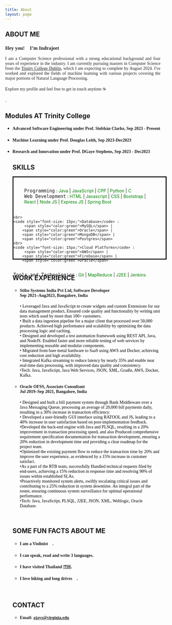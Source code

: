 ```yaml
---
title: About
layout: page
---
```

<h2 class="title" >ABOUT ME</h2>
<!--![Profile Image]({% if site.external-image %}{{ site.picture }}{% else %}{{ site.url }}/{{ site.picture }}{% endif %})-->

<p><h3 style="color: #222;font-family: Comic Sans MS;">Hey you!<span>&#128075;</span> I’m Indrajeet</h3></p>

<p style="color: #222;font-family: Comic Sans MS; text-align: justify;">I am a Computer Science professional with a strong educational background and 
    four years of experience in the industry. I am currently pursuing masters in Computer Science from the 
    <a href="https://www.tcd.ie/scss/">Trinity College Dublin</a>, which I am expecting to complete by August 2024.  I've worked and explored the fields of machine learning with various projects covering the
major portions of Natural Language Processing. <br><br>Explore my profile and feel free
to get in touch anytime <span>&#9749;</span></p>.<br>

<h2>Modules AT Trinity College</h2>
<ul class="skill-list">
    <li><h4 style="font-family: 'Comic Sans MS';">Advanced Software Engineering<a href="https://teaching.scss.tcd.ie/module/cs7cs3-advanced-software-engineering/"></a> under Prof. Siobhán Clarke, Sep 2023 - Present</h4></li>
   <li><h4 style="font-family: 'Comic Sans MS';">Machine Learning<a href="https://teaching.scss.tcd.ie/module/cs7cs4-machine-learning/"></a> under Prof. Douglas Leith, Sep 2023-Dec2023</h4></li>
   <li><h4 style="font-family: 'Comic Sans MS';">Research and Innovation<a href="https://teaching.scss.tcd.ie/module/cs7cs6-research-and-innovation/"></a> under Prof. DGaye Stephens, Sep 2023 - Dec2023</h4></li>
	

<h2>SKILLS</h2>
<div style=" width: 500px;height: 270px;border: 3px solid black;box-sizing: border-box;">
    <p style="margin: 35px;"><code style="font-size: 15px;">Programming</code> :  
          <span style="color:green">Java</span> | <span style="color:green">JavaScript</span>
          | <span style="color:green">CPP</span> | <span style="color:green">Python</span> | <span style="color:green">C</span> 
	<br>
    <code style="font-size: 15px;">Web Development</code> : 
         <span style="color:green">HTML</span> | 
        <span style="color:green">Javascript</span> |  
        <span style="color:green">CSS</span> | 
        <span style="color:green">Bootstrap</span> | 
        <span style="color:green">React</span> |
        <span style="color:green">Node JS</span> |
        <span style="color:green">Express JS</span> |
		<span style="color:green">Spring Boot</span> 
		
    <br>
    <code style="font-size: 15px;">Database</code> : 
         <span style="color:green">MySQL</span> | 
        <span style="color:green">Oracle</span> | 
        <span style="color:green">MongoDB</span> | 
        <span style="color:green">Postgres</span>
    <br>
    <code style="font-size: 15px;">Cloud Platforms</code> : 
         <span style="color:green">AWS</span> | 
        <span style="color:green">Firebase</span> | 
        <span style="color:green">Oracle</span>
   <br>
    <code style="font-size: 15px;">Tools and Technologies</code> : 
         <span style="color:green">Git</span> | 
        <span style="color:green">MapReduce</span> | 
        <span style="color:green">J2EE</span> | 
        <span style="color:green">Jenkins</span>
    </p>

</div>
<br>

<h2>WORK EXPERIENCE</h2>
<ul class="skill-list">
	<li><h4 style="font-family: 'Comic Sans MS';">Stibo Systems India Pvt Ltd, Software Developer<br /> Sep 2021–Aug2023, Bangalore, India</h4></li>
	<p style="font-family: 'Comic Sans MS';font-size:medium;color:black;font-size:14px;">• Leveraged Java and JavaScript to create widgets and custom Extensions for our data management product, Ensured
code quality and functionality by writing unit tests which used by more than 100+ customers.<br>• Built a data ingestion pipeline for a major client that processed over 50,000 products. Achieved high performance and
scalability by optimizing the data processing logic and caching.<br>• Designed and developed a test automation framework using REST API, Java, and NodeJS. Enabled faster and more
reliable testing of web services by implementing reusable and modular components.<br>• Migrated from bare metal hardware to SaaS using AWS and Docker, achieving cost reduction and high availability.<br>• Integrated Kafka streaming to reduce latency by nearly 35% and enable near real-time data processing, with improved
data quality and consistency. <br>•Tech: Java, JavaScript, Java Web Services, JSON, XML, Gradle, AWS, Docker, Kafka.</p>
	<li><h4 style="font-family: 'Comic Sans MS';">Oracle OFSS, Associate Consultant <br />Jul 2019–Sep 2021, Bangalore, India</h4></li>
	<p style="font-family: 'Comic Sans MS';font-size:medium;color:black; font-size:14px;">• Designed and built a bill payment system through Bank Middleware over a Java Messaging Queue, processing an
average of 20,000 bill payments daily, resulting in a 30% increase in transaction efficiency.<br />• Developed a user-friendly GUI interface using RATOOL and JS, leading to a 40% increase in user satisfaction based on
post-implementation feedback.<br>•Developed the back-end engine with Java and PLSQL, resulting in a 20% improvement in transaction processing speed,
and also Produced comprehensive requirement specification documentation for transaction development, ensuring a 20%
reduction in development time and providing a clear roadmap for the project team.<br>•Optimized the existing payment flow to reduce the transaction time by 20% and improve the user experience, as
evidenced by a 15% increase in customer satisfact.<br>•As a part of the RTB team, successfully Handled technical requests filed by end-users, achieving a 15% reduction in
response time and resolving 90% of issues within established SLAs.<br>•Proactively monitored system alerts, swiftly escalating critical issues and contributing to a 25% reduction in system
downtime. An integral part of the roster, ensuring continuous system surveillance for optimal operational performance.<br>•Tech: Java, JavaScript, PLSQL, J2EE, JSON, XML, Weblogic, Oracle Database.</p>
</ul>
<br>

<h2 id="contact">SOME FUN FACTS ABOUT ME</h2>
<ul>
<li><h4 style="font-family: 'Comic Sans MS';">I am a Violinist <span>&#127931;</span>.</h4></li>
<li><h4 style="font-family: 'Comic Sans MS';">I can speak, read and write 3 languages.</h4></li>
<li><h4 style="font-family: 'Comic Sans MS';">I have visited Thailand <span>&#127481;&#127469;</span>.</h4></li>
<li><h4 style="font-family: 'Comic Sans MS';">I love hiking and long drives <span>&#128663;</span>.</h4></li>
</ul>

<br>
<h2 id="contact">CONTACT</h2>
<ul>
<li><h4 style="font-family: 'Comic Sans MS';">Email: <a href="mailto:ajays@virginia.edu">ajays@virginia.edu</a></h4></li>
</ul>
